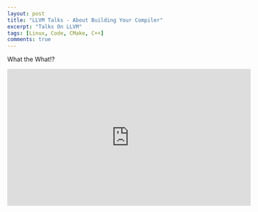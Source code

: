 ```yaml
---
layout: post
title: "LLVM Talks - About Building Your Compiler"
excerpt: "Talks On LLVM"
tags: [Linux, Code, CMake, C++]
comments: true
---
```

What the What!?

<iframe width="560" height="315" src="https://www.youtube.com/embed/OhkwPSvyBu0" frameborder="0" allow="accelerometer; autoplay; encrypted-media; gyroscope; picture-in-picture" allowfullscreen></iframe>

